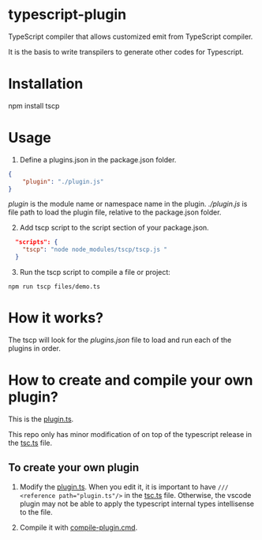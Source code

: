 # typescript-plugin
TypeScript compiler that allows customized emit from TypeScript compiler.

It is the basis to write transpilers to generate other codes for Typescript.

# Installation

npm install tscp

# Usage

1. Define a plugins.json in the package.json folder.

```json
{
    "plugin": "./plugin.js"
}
```
*plugin* is the module name or namespace name in the plugin.
*./plugin.js* is file path to load the plugin file, relative to the package.json folder.

2. Add tscp script to the script section of your package.json.

```json
  "scripts": {
    "tscp": "node node_modules/tscp/tscp.js "
  }
```

3. Run the tscp script to compile a file or project:

```
npm run tscp files/demo.ts
```

# How it works?

The tscp will look for the *plugins.json* file to load and run each of the plugins in order.

# How to create and compile your own plugin?

This is the [plugin.ts](https://github.com/JackYumCha/typescript-plugin/blob/master/tsc/plugin.ts).

This repo only has minor modification of on top of the typescript release in the [tsc.ts](https://github.com/JackYumCha/typescript-plugin/blob/master/tsc/tsc.ts) file.

## To create your own plugin

1. Modify the [plugin.ts](https://github.com/JackYumCha/typescript-plugin/blob/master/tsc/plugin.ts). When you edit it, it is important to have ```/// <reference path="plugin.ts"/>``` in the [tsc.ts](https://github.com/JackYumCha/typescript-plugin/blob/master/tsc/tsc.ts) file. Otherwise, the vscode plugin may not be able to apply the typescript internal types intellisense to the file.

2. Compile it with [compile-plugin.cmd](https://github.com/JackYumCha/typescript-plugin/blob/master/compile-plugin.cmd).

